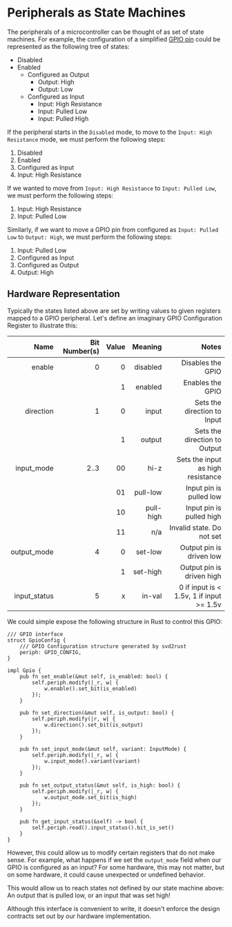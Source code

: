 # Peripherals as State Machines

The peripherals of a microcontroller can be thought of as set of state machines. For example, the configuration of a simplified [GPIO pin] could be represented as the following tree of states:

[GPIO pin]: https://en.wikipedia.org/wiki/General-purpose_input/output

* Disabled
* Enabled
    * Configured as Output
        * Output: High
        * Output: Low
    * Configured as Input
        * Input: High Resistance
        * Input: Pulled Low
        * Input: Pulled High

If the peripheral starts in the `Disabled` mode, to move to the `Input: High Resistance` mode, we must perform the following steps:

1. Disabled
2. Enabled
3. Configured as Input
4. Input: High Resistance

If we wanted to move from `Input: High Resistance` to `Input: Pulled Low`, we must perform the following steps:

1. Input: High Resistance
2. Input: Pulled Low

Similarly, if we want to move a GPIO pin from configured as `Input: Pulled Low` to `Output: High`, we must perform the following steps:

1. Input: Pulled Low
2. Configured as Input
3. Configured as Output
4. Output: High

## Hardware Representation

Typically the states listed above are set by writing values to given registers mapped to a GPIO peripheral. Let's define an imaginary GPIO Configuration Register to illustrate this:

| Name         | Bit Number(s) | Value | Meaning   | Notes |
| ---:         | ------------: | ----: | ------:   | ----: |
| enable       | 0             | 0     | disabled  | Disables the GPIO |
|              |               | 1     | enabled   | Enables the GPIO |
| direction    | 1             | 0     | input     | Sets the direction to Input |
|              |               | 1     | output    | Sets the direction to Output |
| input_mode   | 2..3          | 00    | hi-z      | Sets the input as high resistance |
|              |               | 01    | pull-low  | Input pin is pulled low |
|              |               | 10    | pull-high | Input pin is pulled high |
|              |               | 11    | n/a       | Invalid state. Do not set |
| output_mode  | 4             | 0     | set-low   | Output pin is driven low |
|              |               | 1     | set-high  | Output pin is driven high |
| input_status | 5             | x     | in-val    | 0 if input is < 1.5v, 1 if input >= 1.5v |

We could simple expose the following structure in Rust to control this GPIO:

```rust,ignore
/// GPIO interface
struct GpioConfig {
    /// GPIO Configuration structure generated by svd2rust
    periph: GPIO_CONFIG,
}

impl Gpio {
    pub fn set_enable(&mut self, is_enabled: bool) {
        self.periph.modify(|_r, w| {
            w.enable().set_bit(is_enabled)
        });
    }

    pub fn set_direction(&mut self, is_output: bool) {
        self.periph.modify(|r, w| {
            w.direction().set_bit(is_output)
        });
    }

    pub fn set_input_mode(&mut self, variant: InputMode) {
        self.periph.modify(|_r, w| {
            w.input_mode().variant(variant)
        });
    }

    pub fn set_output_status(&mut self, is_high: bool) {
        self.periph.modify(|_r, w| {
            w.output_mode.set_bit(is_high)
        });
    }

    pub fn get_input_status(&self) -> bool {
        self.periph.read().input_status().bit_is_set()
    }
}
```

However, this could allow us to modify certain registers that do not make sense. For example, what happens if we set the `output_mode` field when our GPIO is configured as an input? For some hardware, this may not matter, but on some hardware, it could cause unexpected or undefined behavior.

This would allow us to reach states not defined by our state machine above: An output that is pulled low, or an input that was set high!

Although this interface is convenient to write, it doesn't enforce the design contracts set out by our hardware implementation.

